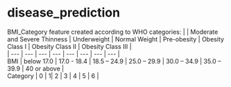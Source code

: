 # disease_prediction


BMI_Category feature created according to WHO categories:
| | Moderate and Severe Thinness | Underweight | Normal Weight | Pre-obesity | Obesity Class I | Obesity Class II | Obesity Class III |  
| --- | --- | --- | --- | --- | --- | --- | --- |  
BMI | below 17.0 | 17.0 - 18.4 | 18.5 – 24.9 | 25.0 – 29.9 | 30.0 – 34.9 | 35.0 – 39.9 | 40 or above |  
Category | 0 | 1| 2 | 3 | 4 | 5 | 6 |